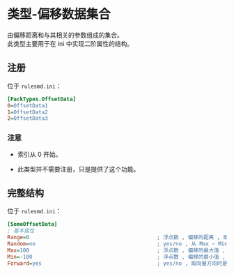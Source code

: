 # 类型-偏移数据集合

由偏移距离和与其相关的参数组成的集合。  
此类型主要用于在 ini 中实现二阶属性的结构。



## 注册

位于 `rulesmd.ini`：

```ini
[PackTypes.OffsetData]
0=OffsetData1
1=OffsetData2
2=OffsetData3
```

### 注意

* 索引从 0 开始。

* 此类型并不需要注册，只是提供了这个功能。



## 完整结构

位于 `rulesmd.ini`：

```ini
[SomeOffsetData]
; 基本属性
Range=0                                         ; 浮点数 , 偏移的距离 , 取值范围 : -100 ~ 100 , 默认值是 0 , 单位 : 格子
Random=no                                       ; yes/no , 从 Max ~ Min 的区间中随机取值 , 此值将取代 Range 的值 , 如果 Min > Max 则取 Range 的值 , 默认值是 no
Max=100                                         ; 浮点数 , 偏移的最大值 , 取值范围 : -100 ~ 100 , 默认值是 100 , 单位 : 格子
Min=-100                                        ; 浮点数 , 偏移的最小值 , 取值范围 : -100 ~ 100 , 默认值是 -100 , 单位 : 格子
Forward=yes                                     ; yes/no , 取向量方向时是否为正向 , 正向即从 起源坐标 >>>> 目标坐标 的方向 , 此属性并不总是发挥效果 , 默认值是 yes
```
